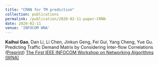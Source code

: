 ```yaml
---
title: "CRNN for TM prediction"
collection: publications
permalink: /publication/2020-02-11-paper-CRNN
date: 2020-02-11
venue: 'INFOCOM WNA'
---
```

**Kaihui Gao**, Dan Li, Li Chen, Jinkun Geng, Fei Gui, Yang Cheng, Yue Gu. Predicting Traffic Demand Matrix by Considering Inter-flow Correlations ([Preprint](https://office365stanford-my.sharepoint.com/:b:/g/personal/gjk1994_stanford_edu/EdQP4mHPfK1Duq2hgnvMBcIBFiYXXQtRLsAvWSY5bdwFEg?e=a8UnT4))
[The First IEEE INFOCOM Workshop on Networking Algorithms (WNA)](https://infocom2020.ieee-infocom.org/workshop-networking-algorithms)
